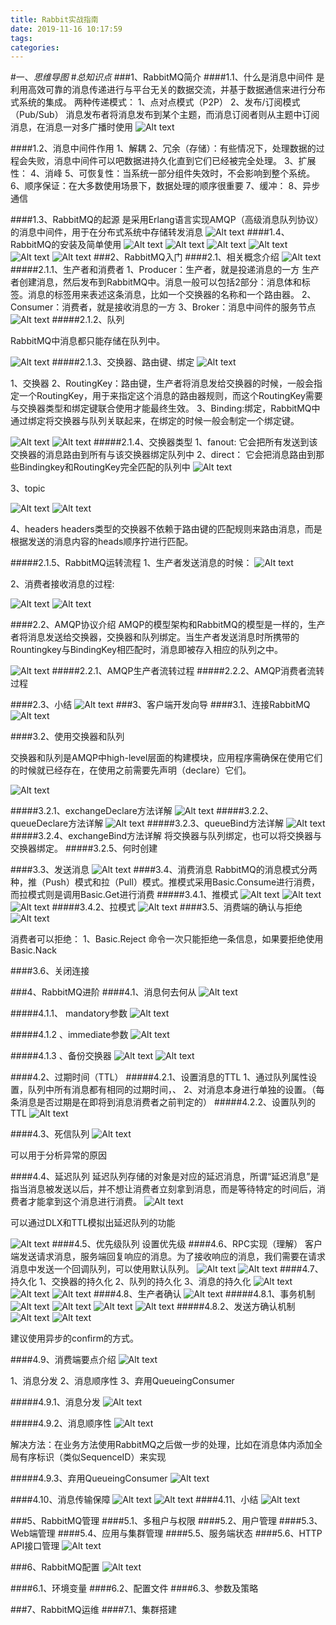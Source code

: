 ```yaml
---
title: Rabbit实战指南
date: 2019-11-16 10:17:59
tags: 
categories: 
---
```

#一、*思维导图*
#*总知识点*
###1、RabbitMQ简介
####1.1、什么是消息中间件
	是利用高效可靠的消息传递进行与平台无关的数据交流，并基于数据通信来进行分布式系统的集成。
	两种传递模式：
		1、点对点模式（P2P）
		2、发布/订阅模式（Pub/Sub）
			消息发布者将消息发布到某个主题，而消息订阅者则从主题中订阅消息，在消息一对多广播时使用
![Alt text](./1561706075486.png)


####1.2、消息中间件作用
	1、解耦
	2、冗余（存储）：有些情况下，处理数据的过程会失败，消息中间件可以吧数据进持久化直到它们已经被完全处理。
	3、扩展性：
	4、消峰
	5、可恢复性：当系统一部分组件失效时，不会影响到整个系统。
	6、顺序保证：在大多数使用场景下，数据处理的顺序很重要
	7、缓冲：
	8、异步通信

####1.3、RabbitMQ的起源
	是采用Erlang语言实现AMQP（高级消息队列协议）的消息中间件，用于在分布式系统中存储转发消息
![Alt text](./1561706748858.png)
####1.4、RabbitMQ的安装及简单使用
![Alt text](./1561708341713.png)
![Alt text](./1561708350212.png)
![Alt text](./1561708209232.png)
![Alt text](./1561708363411.png)
![Alt text](./1561708384382.png)
![Alt text](./1561708492520.png)
###2、RabbitMQ入门
####2.1、相关概念介绍
![Alt text](./1561708868651.png)
#####2.1.1、生产者和消费者
	1、Producer：生产者，就是投递消息的一方
	生产者创建消息，然后发布到RabbitMQ中。消息一般可以包括2部分：消息体和标签。消息的标签用来表述这条消息，比如一个交换器的名称和一个路由器。
	2、Consumer：消费者，就是接收消息的一方
	3、Broker：消息中间件的服务节点
![Alt text](./1561709451890.png)
#####2.1.2、队列

RabbitMQ中消息都只能存储在队列中。

![Alt text](./1561709744752.png)
#####2.1.3、交换器、路由键、绑定
![Alt text](./1561709901598.png)

1、交换器
2、RoutingKey：路由键，生产者将消息发给交换器的时候，一般会指定一个RoutingKey，用于来指定这个消息的路由器规则，而这个RoutingKey需要与交换器类型和绑定键联合使用才能最终生效。
3、Binding:绑定，RabbitMQ中通过绑定将交换器与队列关联起来，在绑定的时候一般会制定一个绑定键。

![Alt text](./1561710253685.png)
![Alt text](./1561710583321.png)
#####2.1.4、交换器类型
	1、fanout:
		它会把所有发送到该交换器的消息路由到所有与该交换器绑定队列中
	2、direct：
		它会把消息路由到那些Bindingkey和RoutingKey完全匹配的队列中
![Alt text](./1561711435854.png)

3、topic

![Alt text](./1561711573687.png)
![Alt text](./1561711589066.png)

4、headers
	headers类型的交换器不依赖于路由键的匹配规则来路由消息，而是根据发送的消息内容的heads顺序拧进行匹配。

#####2.1.5、RabbitMQ运转流程
	1、生产者发送消息的时候：
![Alt text](./1561857694166.png)

2、消费者接收消息的过程:

![Alt text](./1561857864527.png)
![Alt text](./1561858143323.png)

####2.2、AMQP协议介绍
	AMQP的模型架构和RabbitMQ的模型是一样的，生产者将消息发送给交换器，交换器和队列绑定。当生产者发送消息时所携带的Rountingkey与BindingKey相匹配时，消息即被存入相应的队列之中。

![Alt text](./1561858781268.png)
#####2.2.1、AMQP生产者流转过程
#####2.2.2、AMQP消费者流转过程

####2.3、小结
![Alt text](./1561859151555.png)
###3、客户端开发向导
####3.1、连接RabbitMQ
![Alt text](./1561859778268.png)

####3.2、使用交换器和队列

交换器和队列是AMQP中high-level层面的构建模块，应用程序需确保在使用它们的时候就已经存在，在使用之前需要先声明（declare）它们。

![Alt text](./1561860143806.png)

#####3.2.1、exchangeDeclare方法详解
![Alt text](./1561861096774.png)
#####3.2.2、queueDeclare方法详解
![Alt text](./1561861351638.png)
#####3.2.3、queueBind方法详解
![Alt text](./1561861465348.png)
#####3.2.4、exchangeBind方法详解
	将交换器与队列绑定，也可以将交换器与交换器绑定。
#####3.2.5、何时创建

####3.3、发送消息
![Alt text](./1561862146130.png)
####3.4、消费消息
	RabbitMQ的消息模式分两种，推（Push）模式和拉（Pull）模式。推模式采用Basic.Consume进行消费，而拉模式则是调用Basic.Get进行消费
#####3.4.1、推模式
![Alt text](./1561862370814.png)
![Alt text](./1561862465778.png)
![Alt text](./1561862482011.png)
#####3.4.2、拉模式
![Alt text](./1561862725042.png)
####3.5、消费端的确认与拒绝
![Alt text](./1561863024972.png)

消费者可以拒绝：
1、Basic.Reject 命令一次只能拒绝一条信息，如果要拒绝使用Basic.Nack

####3.6、关闭连接

###4、RabbitMQ进阶
####4.1、消息何去何从
![Alt text](./1561864007980.png)

#####4.1.1、 mandatory参数
![Alt text](./1561864215413.png)

#####4.1.2 、immediate参数
![Alt text](./1561864397731.png)

#####4.1.3 、备份交换器
![Alt text](./1561864704885.png)
![Alt text](./1561864982899.png)


####4.2、过期时间（TTL）
#####4.2.1、设置消息的TTL
	1、通过队列属性设置，队列中所有消息都有相同的过期时间，、
	2、对消息本身进行单独的设置。（每条消息是否过期是在即将到消息消费者之前判定的）
#####4.2.2、设置队列的TTL
![Alt text](./1561865515294.png)

####4.3、死信队列
![Alt text](./1561865666206.png)
	

可以用于分析异常的原因


####4.4、延迟队列
	延迟队列存储的对象是对应的延迟消息，所谓“延迟消息”是指当消息被发送以后，并不想让消费者立刻拿到消息，而是等待特定的时间后，消费者才能拿到这个消息进行消费。
![Alt text](./1561865949419.png)

可以通过DLX和TTL模拟出延迟队列的功能

![Alt text](./1561866066388.png)
####4.5、优先级队列
	设置优先级
####4.6、RPC实现（理解）
	客户端发送请求消息，服务端回复响应的消息。为了接收响应的消息，我们需要在请求消息中发送一个回调队列，可以使用默认队列。
![Alt text](./1561867029282.png)
![Alt text](./1561867045433.png)
####4.7、持久化
	1、交换器的持久化
	2、队列的持久化
	3、消息的持久化
![Alt text](./1561868002999.png)
![Alt text](./1561868121264.png)
![Alt text](./1561868143451.png)
####4.8、生产者确认
![Alt text](./1561868303198.png)
#####4.8.1、事务机制
![Alt text](./1561868428219.png)
![Alt text](./1561868438752.png)
![Alt text](./1561868476718.png)
![Alt text](./1561868494440.png)
#####4.8.2、发送方确认机制
![Alt text](./1561868658650.png)
![Alt text](./1561868750626.png)

建议使用异步的confirm的方式。

####4.9、消费端要点介绍
![Alt text](./1561874053651.png)

1、消息分发
2、消息顺序性
3、弃用QueueingConsumer

#####4.9.1、消息分发
![Alt text](./1561874468593.png)

#####4.9.2、消息顺序性
![Alt text](./1561874783999.png)
	

解决方法：在业务方法使用RabbitMQ之后做一步的处理，比如在消息体内添加全局有序标识（类似SequenceID）来实现


#####4.9.3、弃用QueueingConsumer
![Alt text](./1561874980864.png)


####4.10、消息传输保障
![Alt text](./1561875168600.png)
![Alt text](./1561875268100.png)
####4.11、小结
![Alt text](./1561875995799.png)



###5、RabbitMQ管理
####5.1、多租户与权限
####5.2、用户管理
####5.3、Web端管理
####5.4、应用与集群管理
####5.5、服务端状态
####5.6、HTTP API接口管理
![Alt text](./1561877490824.png)


###6、RabbitMQ配置
![Alt text](./1561878289989.png)


####6.1、环境变量
####6.2、配置文件
####6.3、参数及策略


###7、RabbitMQ运维
####7.1、集群搭建